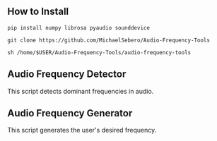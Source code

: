 ## How to Install
```
pip install numpy librosa pyaudio sounddevice

git clone https://github.com/MichaelSebero/Audio-Frequency-Tools

sh /home/$USER/Audio-Frequency-Tools/audio-frequency-tools
```

## Audio Frequency Detector
This script detects dominant frequencies in audio. 

## Audio Frequency Generator
This script generates the user's desired frequency.


